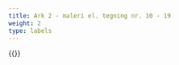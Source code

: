 ```yaml
---
title: Ark 2 - maleri el. tegning nr. 10 - 19
weight: 2
type: labels
---
```


{{<makelabels start="10" end="19">}}
